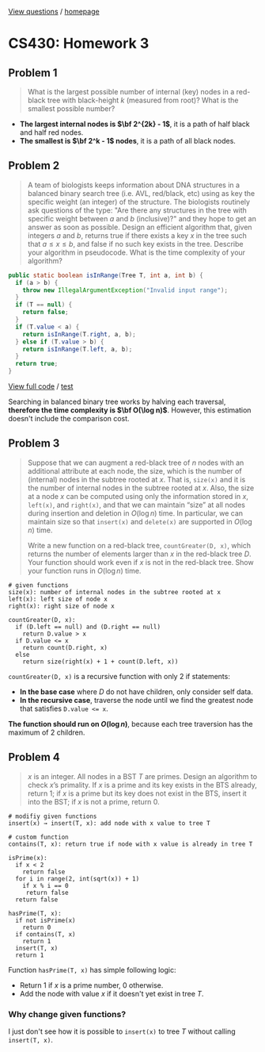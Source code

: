 [View questions](https://github.com/hendraanggrian/IIT-CS430/raw/assets/assignments/homework3.pdf)
/ [homepage](https://github.com/hendraanggrian/IIT-CS430/)

# CS430: Homework 3

## Problem 1

> What is the largest possible number of internal (key) nodes in a red-black
  tree with black-height $k$ (measured from root)? What is the smallest possible
  number?

- **The largest internal nodes is $\bf 2^{2k} - 1$**, it is a path of half black
  and half red nodes.
- **The smallest is $\bf 2^k - 1$ nodes**, it is a path of all black nodes.

## Problem 2

> A team of biologists keeps information about DNA structures in a balanced
  binary search tree (i.e. AVL, red/black, etc) using as key the specific weight
  (an integer) of the structure. The biologists routinely ask questions of the
  type: "Are there any structures in the tree with specific weight between $a$
  and $b$ (inclusive)?" and they hope to get an answer as soon as possible.
  Design an efficient algorithm that, given integers $a$ and $b$, returns true
  if there exists a key $x$ in the tree such that $a \le x \le b$, and false if
  no such key exists in the tree. Describe your algorithm in pseudocode. What is
  the time complexity of your algorithm?

```java
public static boolean isInRange(Tree T, int a, int b) {
  if (a > b) {
    throw new IllegalArgumentException("Invalid input range");
  }
  if (T == null) {
    return false;
  }
  if (T.value < a) {
    return isInRange(T.right, a, b);
  } else if (T.value > b) {
    return isInRange(T.left, a, b);
  }
  return true;
}
```

[View full code](https://github.com/hendraanggrian/IIT-CS430/blob/main/testbed/app/src/main/java/com/example/tree/DnaTrees.java)
/ [test](https://github.com/hendraanggrian/IIT-CS430/blob/main/testbed/app/src/test/java/com/example/tree/DnaTreesTest.java)

Searching in balanced binary tree works by halving each traversal, **therefore
the time complexity is $\bf O(\log n)$**. However, this estimation doesn't
include the comparison cost.

## Problem 3

> Suppose that we can augment a red-black tree of $n$ nodes with an additional
  attribute at each node, the size, which is the number of (internal) nodes in
  the subtree rooted at $x$. That is, `size(x)` and it is the number of internal
  nodes in the subtree rooted at $x$. Also, the size at a node $x$ can be
  computed using only the information stored in $x$, `left(x)`, and `right(x)`,
  and that we can maintain “size” at all nodes during insertion and deletion
  in $O(\log n)$ time. In particular, we can maintain size so that `insert(x)`
  and `delete(x)` are supported in $O(\log n)$ time.
>
> Write a new function on a
  red-black tree, `countGreater(D, x)`, which returns the number of elements
  larger than $x$ in the red-black tree $D$. Your function should work even
  if $x$ is not in the red-black tree. Show your function runs in $O(\log n)$
  time.

```
# given functions
size(x): number of internal nodes in the subtree rooted at x
left(x): left size of node x
right(x): right size of node x

countGreater(D, x):
  if (D.left == null) and (D.right == null)
    return D.value > x
  if D.value <= x
    return count(D.right, x)
  else
    return size(right(x) + 1 + count(D.left, x))
```

`countGreater(D, x)` is a recursive function with only 2 if statements:

- **In the base case** where $D$ do not have children, only consider self data.
- **In the recursive case**, traverse the node until we find the greatest node
  that satisfies `D.value <= x`.

**The function should run on $O(\log n)$**, because each tree traversion has
the maximum of 2 children.

## Problem 4

> $x$ is an integer. All nodes in a BST $T$ are primes. Design an algorithm to
  check $x$’s primality. If $x$ is a prime and its key exists in the BTS
  already, return $1$; if $x$ is a prime but its key does not exist in the BTS,
  insert it into the BST; if $x$ is not a prime, return $0$.

```
# modifiy given functions
insert(x) → insert(T, x): add node with x value to tree T

# custom function
contains(T, x): return true if node with x value is already in tree T

isPrime(x):
  if x < 2
    return false
  for i in range(2, int(sqrt(x)) + 1)
    if x % i == 0
     return false
  return false

hasPrime(T, x):
  if not isPrime(x)
    return 0
  if contains(T, x)
    return 1
  insert(T, x)
  return 1
```

Function `hasPrime(T, x)` has simple following logic:

- Return $1$ if $x$ is a prime number, $0$ otherwise.
- Add the node with value $x$ if it doesn't yet exist in tree $T$.

### Why change given functions?

I just don't see how it is possible to `insert(x)` to tree $T$ without
calling `insert(T, x)`.

<!-- hotfix: KaTeX -->
<!-- https://github.com/yzane/vscode-markdown-pdf/issues/21/ -->
<script type="text/javascript" src="http://cdn.mathjax.org/mathjax/latest/MathJax.js?config=TeX-AMS-MML_HTMLorMML"></script>
<script type="text/x-mathjax-config">MathJax.Hub.Config({ tex2jax: { inlineMath: [['$', '$']] }, messageStyle: 'none' });</script>
